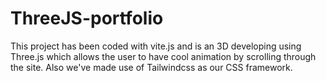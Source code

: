 # ThreeJS-portfolio

This project has been coded with vite.js and is an 3D developing using Three.js which allows the user to have cool animation by scrolling through the site. Also we've made use of Tailwindcss as our CSS framework.

<!-- ![threeJs-portfolio](https://github.com/MatinT-SA/ThreeJS-portfolio/assets/85360666/4873a540-a180-49e1-abe1-5eefb983d24d) -->
